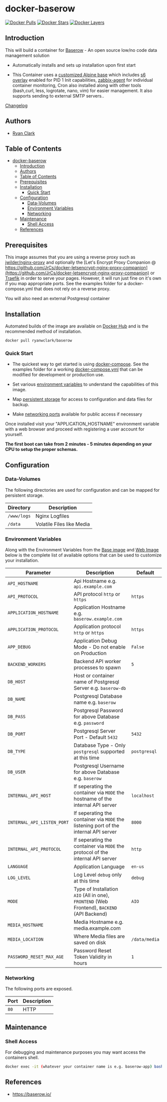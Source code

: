 # docker-baserow

[![Docker Pulls](https://img.shields.io/docker/pulls/ryanwclark/baserow.svg)](https://hub.docker.com/ryanwclark/baserow)
[![Docker Stars](https://img.shields.io/docker/stars/ryanwclark/baserow.svg)](https://hub.docker.com/ryanwclark/baserow)
[![Docker Layers](https://images.microbadger.com/badges/image/ryanwclark/baserow.svg)](https://microbadger.com/imagesryanwclark/baserow)

## Introduction

This will build a container for [Baserow](https://baserow.io/) - An open source low/no code data management solution

* Automatically installs and sets up installation upon first start

* This Container uses a [customized Alpine base](https://hub.docker.com/ryanwclark/alpine) which includes [s6 overlay](https://github.com/just-containers/s6-overlay) enabled for PID 1 Init capabilities, [zabbix-agent](https://zabbix.org) for individual container monitoring, Cron also installed along with other tools (bash,curl, less, logrotate, nano, vim) for easier management. It also supports sending to external SMTP servers..

[Changelog](CHANGELOG.md)

## Authors

- [Ryan Clark](https://github.com/ryanwclark)

## Table of Contents


- [docker-baserow](#docker-baserow)
  - [Introduction](#introduction)
  - [Authors](#authors)
  - [Table of Contents](#table-of-contents)
  - [Prerequisites](#prerequisites)
  - [Installation](#installation)
    - [Quick Start](#quick-start)
  - [Configuration](#configuration)
    - [Data-Volumes](#data-volumes)
    - [Environment Variables](#environment-variables)
    - [Networking](#networking)
  - [Maintenance](#maintenance)
    - [Shell Access](#shell-access)
  - [References](#references)

## Prerequisites

This image assumes that you are using a reverse proxy such as
[jwilder/nginx-proxy](https://github.com/jwilder/nginx-proxy) and optionally the [Let's Encrypt Proxy
Companion @
https://github.com/JrCs/docker-letsencrypt-nginx-proxy-companion](https://github.com/JrCs/docker-letsencrypt-nginx-proxy-companion)
or [Traefik](https://github.com/ryanwclark/docker-traefik) in order to serve your pages. However, it will run just fine on it's own if you map appropriate ports. See the examples folder for a docker-compose.yml that does not rely on a reverse proxy.

You will also need an external Postgresql container

## Installation

Automated builds of the image are available on [Docker Hub](https://hub.docker.com/ryanwclark/baserow) and is the recommended method of installation.

```bash
docker pull ryanwclark/baserow
```

### Quick Start

* The quickest way to get started is using [docker-compose](https://docs.docker.com/compose/). See the examples folder for a working [docker-compose.yml](examples/docker-compose.yml) that can be modified for development or production use.

* Set various [environment variables](#environment-variables) to understand the capabilities of this image.
* Map [persistent storage](#data-volumes) for access to configuration and data files for backup.
* Make [networking ports](#networking) available for public access if necessary

Once installed visit your "APPLICATION_HOSTNAME" environment variable with a web browser and proceed with registering a user account for yourself.

**The first boot can take from 2 minutes - 5 minutes depending on your CPU to setup the proper schemas.**



## Configuration

### Data-Volumes

The following directories are used for configuration and can be mapped for persistent storage.

| Directory   | Description               |
| ----------- | ------------------------- |
| `/www/logs` | Nginx Logfiles            |
| `/data`     | Volatile Files like Media |
### Environment Variables

Along with the Environment Variables from the [Base image](https://hub.docker.com/ryanwclark/alpine) and [Web Image](https://hub.docker.com/ryanwclark/nginx) below is the complete list of available options that can be used to customize your installation.


| Parameter                  | Description                                                                                 | Default       |
| -------------------------- | ------------------------------------------------------------------------------------------- | ------------- |
| `API_HOSTNAME`             | Api Hostname e.g. `api.example.com`                                                         |               |
| `API_PROTOCOL`             | API protocol `http` or `https`                                                              | `https`       |
| `APPLICATION_HOSTNAME`     | Application Hostname e.g. `baserow.example.com`                                             |               |
| `APPLICATION_PROTOCOL`     | Application protocol `http` or `https`                                                      | `https`       |
| `APP_DEBUG`                | Application Debug Mode - Do not enable on Production                                        | `False`       |
| `BACKEND_WORKERS`          | Backend API worker processes to spawn                                                       | `5`           |
| `DB_HOST`                  | Host or container name of Postgresql Server e.g. `baserow-db`                               |               |
| `DB_NAME`                  | Postgresql Database name e.g. `baserow`                                                     |               |
| `DB_PASS`                  | Postgresql Password for above Database e.g. `password`                                      |               |
| `DB_PORT`                  | Postgresql Server Port - Default `5432`                                                     | `5432`        |
| `DB_TYPE`                  | Database Type - Only `postgresql` supported at this time                                    | `postgresql`  |
| `DB_USER`                  | Postgresql Username for above Database e.g. `baserow`                                       |               |
| `INTERNAL_API_HOST`        | If seperating the container via `MODE` the hostname of the internal API server              | `localhost`   |
| `INTERNAL_API_LISTEN_PORT` | If seperating the container via `MODE` the listening port of the internal API server        | `8000`        |
| `INTERNAL_API_PROTOCOL`    | If seperating the container via `MODE` the protocol of the internal API server              | `http`        |
| `LANGUAGE`                 | Application Language                                                                        | `en-us`       |
| `LOG_LEVEL`                | Log Level `debug` only at this time                                                         | `debug`       |
| `MODE`                     | Type of Installation `AIO` (All in one), `FRONTEND` (Web Frontend), `BACKEND` (API Backend) | `AIO`         |
| `MEDIA_HOSTNAME`           | Media Hostname e.g. media.example.com                                                       |               |
| `MEDIA_LOCATION`           | Where Media files are saved on disk                                                         | `/data/media` |
| `PASSWORD_RESET_MAX_AGE`   | Password Reset Token Validity in hours                                                      | `1`           |

### Networking

The following ports are exposed.

| Port | Description |
| ---- | ----------- |
| `80` | HTTP        |


## Maintenance

### Shell Access

For debugging and maintenance purposes you may want access the containers shell.

```bash
docker exec -it (whatever your container name is e.g. baserow-app) bash
```

## References

* <https://baserow.io/>
